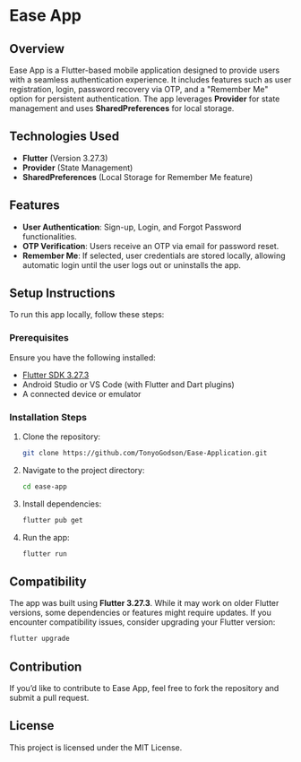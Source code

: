 # Ease App

## Overview
Ease App is a Flutter-based mobile application designed to provide users with a seamless authentication experience. It includes features such as user registration, login, password recovery via OTP, and a "Remember Me" option for persistent authentication. The app leverages **Provider** for state management and uses **SharedPreferences** for local storage.

## Technologies Used
- **Flutter** (Version 3.27.3)
- **Provider** (State Management)
- **SharedPreferences** (Local Storage for Remember Me feature)

## Features
- **User Authentication**: Sign-up, Login, and Forgot Password functionalities.
- **OTP Verification**: Users receive an OTP via email for password reset.
- **Remember Me**: If selected, user credentials are stored locally, allowing automatic login until the user logs out or uninstalls the app.

## Setup Instructions
To run this app locally, follow these steps:

### Prerequisites
Ensure you have the following installed:
- [Flutter SDK 3.27.3](https://flutter.dev/docs/get-started/install)
- Android Studio or VS Code (with Flutter and Dart plugins)
- A connected device or emulator

### Installation Steps
1. Clone the repository:
   ```sh
   git clone https://github.com/TonyoGodson/Ease-Application.git
   ```
2. Navigate to the project directory:
   ```sh
   cd ease-app
   ```
3. Install dependencies:
   ```sh
   flutter pub get
   ```
4. Run the app:
   ```sh
   flutter run
   ```

## Compatibility
The app was built using **Flutter 3.27.3**. While it may work on older Flutter versions, some dependencies or features might require updates. If you encounter compatibility issues, consider upgrading your Flutter version:
```sh
flutter upgrade
```

## Contribution
If you’d like to contribute to Ease App, feel free to fork the repository and submit a pull request.

## License
This project is licensed under the MIT License.
